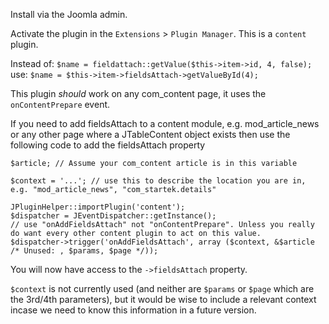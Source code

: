 Install via the Joomla admin.

Activate the plugin in the `Extensions` > `Plugin Manager`. This is a `content` plugin.

Instead of:
`$name = fieldattach::getValue($this->item->id, 4, false);` 
use: 
`$name = $this->item->fieldsAttach->getValueById(4);`

This plugin _should_ work on any com_content page, it uses the `onContentPrepare` event.

If you need to add fieldsAttach to a content module, e.g. mod_article_news or any other page where a JTableContent object exists then use the following code to add the fieldsAttach property

```
$article; // Assume your com_content article is in this variable

$context = '...'; // use this to describe the location you are in, e.g. "mod_article_news", "com_startek.details"

JPluginHelper::importPlugin('content');
$dispatcher = JEventDispatcher::getInstance();
// use "onAddFieldsAttach" not "onContentPrepare". Unless you really do want every other content plugin to act on this value.
$dispatcher->trigger('onAddFieldsAttach', array ($context, &$article /* Unused: , $params, $page */));
```

You will now have access to the `->fieldsAttach` property.

`$context` is not currently used (and neither are `$params` or `$page` which are the 3rd/4th parameters), but it would be wise to include a relevant context incase we need to know this information in a future version.
